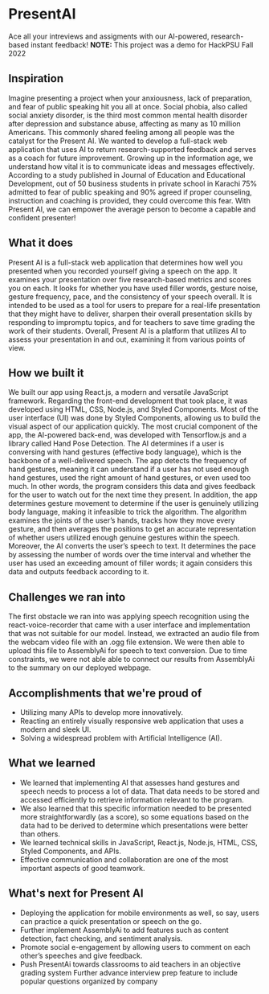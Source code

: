 # PresentAI
Ace all your intreviews and assigments with our AI-powered, research-based instant feedback!
**NOTE:** This project was a demo for HackPSU Fall 2022


## Inspiration
Imagine presenting a project when your anxiousness, lack of preparation, and fear of public speaking hit you all at once. Social phobia, also called social anxiety disorder, is the third most common mental health disorder after depression and substance abuse, affecting as many as 10 million Americans. This commonly shared feeling among all people was the catalyst for the Present AI. We wanted to develop a full-stack web application that uses AI to return research-supported feedback and serves as a coach for future improvement. Growing up in the information age, we understand how vital it is to communicate ideas and messages effectively. According to a study published in Journal of Education and Educational Development, out of 50 business students in private school in Karachi 75% admitted to fear of public speaking and 90% agreed if proper counseling, instruction and coaching is provided, they could overcome this fear. With Present AI, we can empower the average person to become a capable and confident presenter! 

## What it does
Present AI is a full-stack web application that determines how well you presented when you recorded yourself giving a speech on the app. It examines your presentation over five research-based metrics and scores you on each. It looks for whether you have used filler words, gesture noise, gesture frequency, pace, and the consistency of your speech overall. It is intended to be used as a tool for users to prepare for a real-life presentation that they might have to deliver, sharpen their overall presentation skills by responding to impromptu topics, and for teachers to save time grading the work of their students. Overall, Present AI is a platform that utilizes AI to assess your presentation in and out, examining it from various points of view. 

## How we built it
We built our app using React.js, a modern and versatile JavaScript framework. Regarding the front-end development that took place, it was developed using HTML, CSS, Node.js, and Styled Components. Most of the user interface (UI) was done by Styled Components, allowing us to build the visual aspect of our application quickly. 
The most crucial component of the app, the AI-powered back-end, was developed with Tensorflow.js and a library called Hand Pose Detection. The AI determines if a user is conversing with hand gestures (effective body language), which is the backbone of a well-delivered speech. The app detects the frequency of hand gestures, meaning it can understand if a user has not used enough hand gestures, used the right amount of hand gestures, or even used too much. In other words, the program considers this data and gives feedback for the user to watch out for the next time they present. In addition, the app determines gesture movement to determine if the user is genuinely utilizing body language, making it infeasible to trick the algorithm. The algorithm examines the joints of the user’s hands, tracks how they move every gesture, and then averages the positions to get an accurate representation of whether users utilized enough genuine gestures within the speech. Moreover, the AI converts the user’s speech to text. It determines the pace by assessing the number of words over the time interval and whether the user has used an exceeding amount of filler words; it again considers this data and outputs feedback according to it. 

## Challenges we ran into
The first obstacle we ran into was applying speech recognition using the react-voice-recorder that came with a user interface and implementation that was not suitable for our model. Instead, we extracted an audio file from the webcam video file with an .ogg file extension. We were then able to upload this file to AssemblyAi for speech to text conversion. Due to time constraints, we were not able able to connect our results from AssemblyAi to the summary on our deployed webpage. 

## Accomplishments that we're proud of
- Utilizing many APIs to develop more innovatively.
- Reacting an entirely visually responsive web application that uses a modern and sleek UI.
- Solving a widespread problem with Artificial Intelligence (AI).

## What we learned
- We learned that implementing AI that assesses hand gestures and speech needs to process a lot of data. That data needs to be stored and accessed efficiently to retrieve information relevant to the program. 
- We also learned that this specific information needed to be presented more straightforwardly (as a score), so some equations based on the data had to be derived to determine which presentations were better than others.
- We learned technical skills in JavaScript, React.js, Node.js, HTML, CSS, Styled Components, and APIs.
- Effective communication and collaboration are one of the most important aspects of good teamwork.

## What's next for Present AI
- Deploying the application for mobile environments as well, so say, users can practice a quick presentation or speech on the go. 
- Further implement AssemblyAi to add features such as content detection, fact checking, and sentiment analysis.
- Promote social e-engagement by allowing users to comment on each other’s speeches and give feedback. 
- Push PresentAi towards classrooms to aid teachers in an objective grading system
Further advance interview prep feature to include popular questions organized by company
